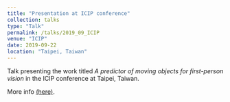 ```yaml
---
title: "Presentation at ICIP conference"
collection: talks
type: "Talk"
permalink: /talks/2019_09_ICIP
venue: "ICIP"
date: 2019-09-22
location: "Taipei, Taiwan"
---
```


Talk presenting the work titled *A predictor of moving objects for first-person vision* in the ICIP conference at Taipei, Taiwan.

More info [(here)](https://risama.github.io/publication/2019_ICIP).